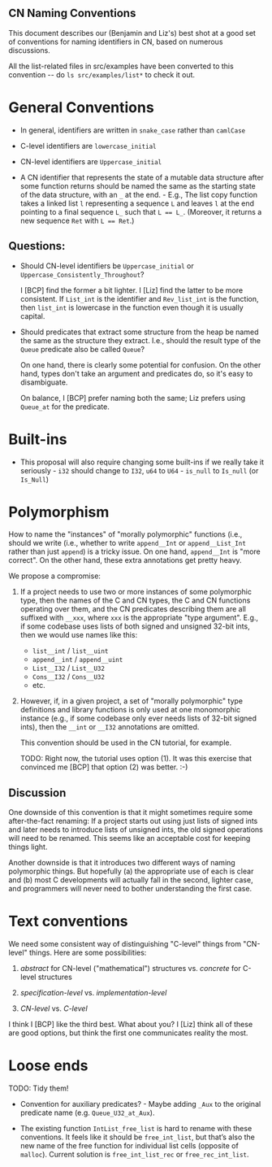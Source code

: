 CN Naming Conventions
---------------------

This document describes our (Benjamin and Liz's) best shot at a good
set of conventions for naming identifiers in CN, based on numerous
discussions.

All the list-related files in src/examples have been converted to this
convention -- do `ls src/examples/list*` to check it out.

# General Conventions

- In general, identifiers are written in `snake_case` rather than `camlCase`

- C-level identifiers are `lowercase_initial`

- CN-level identifiers are `Uppercase_initial`

- A CN identifier that represents the state of a mutable data
  structure after some function returns should be named the same as
  the starting state of the data structure, with an `_` at the
  end.
      - E.g., The list copy function takes a linked list `l`
        representing a sequence `L` and leaves `l` at the end pointing
        to a final sequence `L_` such that `L == L_`.  (Moreover, it
        returns a new sequence `Ret` with `L == Ret`.)

## Questions:

- Should CN-level identifiers be `Uppercase_initial` or
  `Uppercase_Consistently_Throughout`?  
  
  I [BCP] find the former a bit lighter.
  I [Liz] find the latter to be more consistent. If `List_int` is the 
  identifier and `Rev_list_int` is the function, then `list_int` is 
  lowercase in the function even though it is usually capital.

- Should predicates that extract some structure from the heap be named
  the same as the structure they extract.  I.e., should the result
  type of the `Queue` predicate also be called `Queue`?

  On one hand, there is clearly some potential for confusion.  On the
  other hand, types don't take an argument and predicates do, so it's
  easy to disambiguate.

  On balance, I [BCP] prefer naming both the same; Liz prefers using
  `Queue_at` for the predicate.

# Built-ins

- This proposal will also require changing some built-ins if we really
  take it seriously
      - `i32` should change to `I32`, `u64` to `U64`
      - `is_null` to `Is_null` (or `Is_Null`)

# Polymorphism

How to name the "instances" of "morally polymorphic" functions (i.e.,
should we write (i.e., whether to write `append__Int` or
`append__List_Int` rather than just `append`) is a tricky issue.  On
one hand, `append__Int` is "more correct".  On the other hand, these
extra annotations get pretty heavy.

We propose a compromise:

1. If a project needs to use two or more instances of some polymorphic
   type, then the names of the C and CN types, the C and CN functions
   operating over them, and the CN predicates describing them are all
   suffixed with `__xxx`, where `xxx` is the appropriate "type
   argument".  E.g., if some codebase uses lists of both signed and
   unsigned 32-bit ints, then we would use names like this:
      - `list__int` / `list__uint`
      - `append__int` / `append__uint`
      - `List__I32` / `List__U32`
      - `Cons__I32` / `Cons__U32` 
      - etc.

2. However, if, in a given project, a set of "morally polymorphic"
   type definitions and library functions is only used at one
   monomorphic instance (e.g., if some codebase only ever needs lists
   of 32-bit signed ints), then the `__int` or `__I32` annotations are
   omitted.  
   
   This convention should be used in the CN tutorial, for example.

   TODO: Right now, the tutorial uses option (1).  It was this
   exercise that convinced me [BCP] that option (2) was better. :-)

## Discussion

One downside of this convention is that it might sometimes require
some after-the-fact renaming: If a project starts out using just lists
of signed ints and later needs to introduce lists of unsigned ints,
the old signed operations will need to be renamed.  This seems like an
acceptable cost for keeping things light.

Another downside is that it introduces two different ways of naming
polymorphic things.  But hopefully (a) the appropriate use of each is
clear and (b) most C developments will actually fall in the second,
lighter case, and programmers will never need to bother understanding
the first case.

# Text conventions

We need some consistent way of distinguishing "C-level" things from
"CN-level" things.  Here are some possibilities:

1. _abstract_ for CN-level ("mathematical") structures vs. _concrete_
   for C-level structures

2. _specification-level_ vs. _implementation-level_

3. _CN-level_ vs. _C-level_

I think I [BCP] like the third best.  What about you?
I [Liz] think all of these are good options, but think the first one
communicates reality the most.

# Loose ends

TODO: Tidy them!

- Convention for auxiliary predicates?
      - Maybe adding `_Aux` to the original predicate name
        (e.g. `Queue_U32_at_Aux`).

- The existing function `IntList_free_list` is hard to rename with
  these conventions. It feels like it should be `free_int_list`,
  but that’s also the new name of the free function for individual
  list cells (opposite of `malloc`). Current solution is
  `free_int_list_rec` or `free_rec_int_list`.